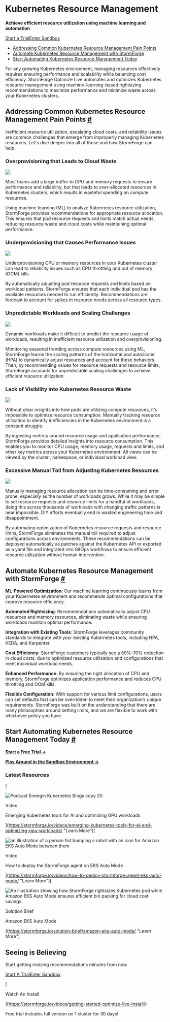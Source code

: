 
# Kubernetes Resource Management

**Achieve efficient resource utilization using machine learning and automation**

[Start a Trial](https://app.stormforge.io/signup/)[Enter Sandbox](https://app.stormforge.io/sandbox/)

- [Addressing Common Kubernetes Resource Management Pain Points](https://stormforge.io/solution-brief/kubernetes-resource-management/#addressing-common-kubernetes-resource-management-pain-points)
- [Automate Kubernetes Resource Management with StormForge](https://stormforge.io/solution-brief/kubernetes-resource-management/#automate-kubernetes-resource-management-with-stormforge)
- [Start Automating Kubernetes Resource Management Today](https://stormforge.io/solution-brief/kubernetes-resource-management/#start-automating-kubernetes-resource-management-today)

For any growing Kubernetes environment, managing resources effectively requires ensuring performance and scalability while balancing cost efficiency. StormForge Optimize Live automates and optimizes Kubernetes resource management using machine-learning-based rightsizing recommendations to maximize performance and minimize waste across your Kubernetes clusters.

## Addressing Common Kubernetes Resource Management Pain Points [#](https://stormforge.io/solution-brief/kubernetes-resource-management/#addressing-common-kubernetes-resource-management-pain-points "Direct link to Addressing Common Kubernetes Resource Management Pain Points")

Inefficient resource utilization, escalating cloud costs, and reliability issues are common challenges that emerge from improperly managing Kubernetes resources. Let's dive deeper into all of those and how StormForge can help. 

### Overprovisioning that Leads to Cloud Waste

![](https://stormforge.io/uploads/images/Charts/Waste-700x500.webp)

Most teams add a large buffer to CPU and memory requests to ensure performance and reliability, but that leads to over-allocated resources in Kubernetes clusters, which results in wasteful spending on compute resources.

Using machine learning (ML) to analyze Kubernetes resource utilization, StormForge provides recommendations for appropriate resource allocation. This ensures that pod resource requests and limits match actual needs, reducing resource waste and cloud costs while maintaining optimal performance.

### Underprovisioning that Causes Performance Issues

![](https://stormforge.io/uploads/images/Charts/Performance-700x500.webp)

Underprovisioning CPU or memory resources in your Kubernetes cluster can lead to reliability issues such as CPU throttling and out of memory (OOM) kills.

By automatically adjusting pod resource requests and limits based on workload patterns, StormForge ensures that each individual pod has the available resources needed to run efficiently. Recommendations are forecast to account for spikes in resource needs across all resource types. 

### Unpredictable Workloads and Scaling Challenges

![](https://stormforge.io/uploads/images/Blog-images/Noisy-workloads-graph.webp)

Dynamic workloads make it difficult to predict the resource usage of workloads, resulting in inefficient resource utilization and overprovisioning.

Monitoring seasonal trending across compute resources using ML, StormForge learns the scaling patterns of the horizontal pod autoscaler (HPA) to dynamically adjust resources and account for these behaviors. Then, by recommending values for resource requests and resource limits, StormForge accounts for unpredictable scaling challenges to achieve efficient resource utilization.

### Lack of Visibility into Kubernetes Resource Waste

![](https://stormforge.io/uploads/images/GUI/Unify-visibility.webp)

Without clear insights into how pods are utilizing compute resources, it’s impossible to optimize resource consumption. Manually tracking resource utilization to identify inefficiencies in the Kubernetes environment is a constant struggle.

By ingesting metrics around resource usage and application performance, StormForge provides detailed insights into resource consumption. This enables you to monitor CPU usage, memory usage, requests and limits, and other key metrics across your Kubernetes environment. All views can be viewed by the cluster, namespace, or individual workload view. 

### Excessive Manual Toil from Adjusting Kubernetes Resources

![](https://stormforge.io/uploads/images/GUI/Apply-your-way.webp)

Manually managing resource allocation can be time-consuming and error prone, especially as the number of workloads grows. While it may be simple to set resource requests and resource limits for a handful of workloads, doing this across thousands of workloads with changing traffic patterns is near impossible. DIY efforts eventually end in wasted engineering time and disappointment.

By automating optimization of Kubernetes resource requests and resource limits, StormForge eliminates the manual toil required to adjust configurations across environments. These recommendations can be deployed automatically as patches against the Kubernetes API or exported as a yaml file and integrated into GitOps workflows to ensure efficient resource utilization without human intervention.

## Automate Kubernetes Resource Management with StormForge [#](https://stormforge.io/solution-brief/kubernetes-resource-management/#automate-kubernetes-resource-management-with-stormforge "Direct link to Automate Kubernetes Resource Management with StormForge")

**ML-Powered Optimization**: Our machine learning continuously learns from your Kubernetes environment and recommends optimal configurations that improve resource efficiency.

**Automated Rightsizing**: Recommendations automatically adjust CPU resources and memory resources, eliminating waste while ensuring workloads maintain optimal performance.

**Integration with Existing Tools**: StormForge leverages community standards to integrate with your existing Kubernetes tools, including HPA, KEDA, and Karpenter.

**Cost Efficiency**: StormForge customers typically see a 50%-70% reduction in cloud costs, due to optimized resource utilization and configurations that meet individual workload needs.

**Enhanced Performance**: By ensuring the right allocation of CPU and memory, StormForge optimizes application performance and reduces CPU throttling and OOM kills.

**Flexible Configuration**: With support for various limit configurations, users can set defaults that can be overridden to meet their organization’s unique requirements. StormForge was built on the understanding that there are many philosophies around setting limits, and we are flexible to work with whichever policy you have. 

## Start Automating Kubernetes Resource Management Today [#](https://stormforge.io/solution-brief/kubernetes-resource-management/#start-automating-kubernetes-resource-management-today "Direct link to Start Automating Kubernetes Resource Management Today")

[**Start a Free Trial →**](https://app.stormforge.io/signup/)

[**Play Around in the Sandbox Environment →**](https://app.stormforge.io/sandbox/)

### Latest Resources

[

![Podcast Emergin Kubernetes Blogs copy 20](https://stormforge.io/uploads/images/preview-images/videos/Podcast-Emergin-KubernetesBlogs-copy-20.png)

Video

Emerging Kubernetes tools for AI and optimizing GPU workloads





](https://stormforge.io/videos/emerging-kubernetes-tools-for-ai-and-optimizing-gpu-workloads/ "Learn More")[

![an illustration of a person fist bumping a robot with an icon for Amazon EKS Auto Mode between them](https://stormforge.io/uploads/images/Blog-Cards/Auto-Mode-Rightsizing-OG.webp)

Video

How to deploy the StormForge agent on EKS Auto Mode





](https://stormforge.io/videos/how-to-deploy-stormforge-agent-eks-auto-mode/ "Learn More")[

![An illustration showing how StormForge rightsizes Kubernetes pod while Amazon EKS Auto Mode ensures efficient bin packing for cloud cost savings](https://stormforge.io/uploads/images/Illustrations/EKS-Auto-Mode-StormForge-greyBG.webp)

Solution Brief

Amazon EKS Auto Mode





](https://stormforge.io/solution-brief/amazon-eks-auto-mode/ "Learn More")

## Seeing is Believing

Start getting resizing recommendations minutes from now.

[Start A Trial](https://app.stormforge.io/logout?signup=true)[Enter Sandbox](https://app.stormforge.io/login/sandbox)

[

Watch An Install

](https://stormforge.io/videos/getting-started-optimize-live-install/)

Free trial includes full version on 1 cluster for 30 days!
